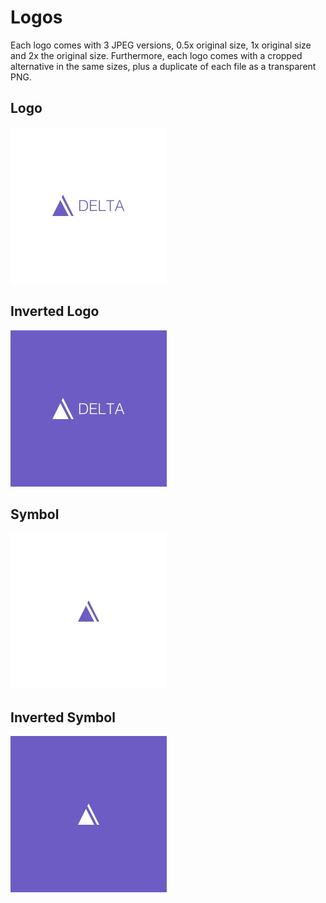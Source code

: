 # Logos

Each logo comes with 3 JPEG versions, 0.5x original size, 1x original size and 2x
the original size. Furthermore, each logo comes with a cropped alternative
in the same sizes, plus a duplicate of each file as a transparent PNG.

## Logo

![Standard logo](https://github.com/dotnetboot/delta/blob/master/docs/logo-files/Logo.jpg?raw=true)

## Inverted Logo

![Inverted logo](https://github.com/dotnetboot/delta/blob/master/docs/logo-files/Logo%20Inverted.jpg?raw=true)

## Symbol

![Standard symbol](https://github.com/dotnetboot/delta/blob/master/docs/logo-files/Symbol.jpg?raw=true)

## Inverted Symbol

![Inverted symbol](https://github.com/dotnetboot/delta/blob/master/docs/logo-files/Symbol%20Inverted.jpg?raw=true)